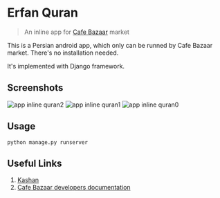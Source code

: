 # Erfan Quran
> An inline app for [Cafe Bazaar](http://cafebazaar.ir) market

This is a Persian android app, which only can be runned by Cafe Bazaar market. There's no installation needed.

It's implemented with Django framework.

## Screenshots
![app inline quran2](https://user-images.githubusercontent.com/7780269/46573690-c6638d80-c9a5-11e8-8f77-938989217150.jpg)
![app inline quran1](https://user-images.githubusercontent.com/7780269/46573691-c95e7e00-c9a5-11e8-91af-6e802e396268.jpg)
![app inline quran0](https://user-images.githubusercontent.com/7780269/46573694-ce233200-c9a5-11e8-9eb1-344a624be6a2.jpg)

## Usage
```
python manage.py runserver
```

## Useful Links
1. [Kashan](http://kashan.cafebazaar.ir/)
2. [Cafe Bazaar developers documentation](http://developers.cafebazaar.ir/fa/inline-apps/)
